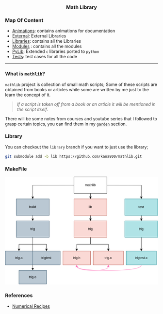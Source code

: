 <h3 align="center">Math Library</h3>

### Map Of Content

- [Animations](animations): contains animations for documentation
- [External](external): External Libraries
- [Libraries](lib): contains all the Libraries
- [Modules](modules) : contains all the modules
- [PyLib](pylib): Extended `c` libraries ported to `python`
- [Tests](tests): test cases for all the code 

---

### What is `mathlib`? 

`mathlib` project is collection of small math scripts; Some of these scripts are obtained from books or articles while some are written by me just to the learn the concept of it.

> *If a script is taken off from a book or an article it will be mentioned in the script itself*. 

There will be some notes from courses and youtube series that I followed to 
grasp certain topics, you can find them in my [`garden`](https://kannna.xyz/garden/) section.

### Library

You can checkout the `library` branch if you want to just use the library;

```bash
git submodule add -b lib https://github.com/kana800/mathlib.git
```

### MakeFile

<p style="text-align: center" align="center">
  <img src=".images/makefile.png" alt="makefile image">
</p>

### References

- [Numerical Recipes](http://numerical.recipes/book/book.html)
